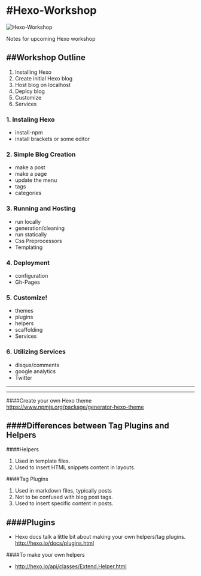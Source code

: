 #Hexo-Workshop
=============

![Hexo-Workshop](http://i.imgur.com/9FBMR4O.png)


Notes for upcoming Hexo workshop

##Workshop Outline
---------------
1. Installing Hexo
2. Create initial Hexo blog
3. Host blog on localhost
4. Deploy blog
5. Customize
6. Services



### 1. Instaling Hexo
  * install-npm
  * install brackets or some editor


### 2. Simple Blog Creation
  * make a post
  * make a page
  * update the menu
  * tags
  * categories


### 3. Running and Hosting
  * run locally
  * generation/cleaning
  * run statically
  * Css Preprocessors
  * Templating

### 4. Deployment
  * configuration
  * Gh-Pages


### 5. Customize!
  * themes
  * plugins
  * helpers
  * scaffolding
  * Services
  
### 6. Utilizing Services
  * disqus/comments
  * google analytics
  * Twitter
  
------
------
  
####Create your own Hexo theme
https://www.npmjs.org/package/generator-hexo-theme

####Differences between Tag Plugins and Helpers
-------------------------------------------

####Helpers
1. Used in template files.
2. Used to insert HTML snippets content in layouts.

####Tag Plugins
1. Used in markdown files, typically posts
2. Not to be confused with blog post tags.
3. Used to insert specific content in posts.

####Plugins
-------
* Hexo docs talk a little bit about making your own helpers/tag plugins. http://hexo.io/docs/plugins.html

####To make your own helpers
* http://hexo.io/api/classes/Extend.Helper.html

